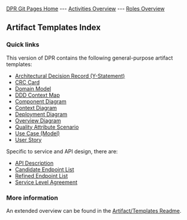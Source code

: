 
[DPR Git Pages Home](https://socadk.github.io/design-practice-repository) ---
[Activities Overview](https://socadk.github.io/design-practice-repository/activities/readme-gp) ---
[Roles Overview](https://socadk.github.io/design-practice-repository/roles/readme-gp)

## Artifact Templates Index

### Quick links

This version of DPR contains the following general-purpose artifact templates:

* [Architectural Decision Record (Y-Statement)](DPR-ArchitecturalDecisionRecordYForm.md)
* [CRC Card](DPR-CRCCard.md)
* [Domain Model](DPR-DomainModel.md)
* [DDD Context Map](DPR-StrategicDDDContextMap.md)
* [Component Diagram](#DPR-ComponentDiagram)
* [Context Diagram](#DPR-ContextDiagram)
* [Deployment Diagram](#DPR-DeploymentDiagram)
* [Overview Diagram](#DPR-OverviewDiagram)
* [Quality Attribute Scenario](#DPR-QualityAttributeScenario)
* [Use Case (Model)](DPR-UseCase.md)
* [User Story](DPR-UserStory.md)

Specific to service and API design, there are:

* [API Description](SDPR-APIDescription.md)
* [Candidate Endpoint List](SDPR-CandidateEndpointList.md)
* [Refined Endpoint List](SDPR-RefinedEndpointList.md)
* [Service Level Agreement](SDPR-ServiceLevelAgreement.md)

### More information

An extended overview can be found in the [Artifact/Templates Readme](introduction.md).